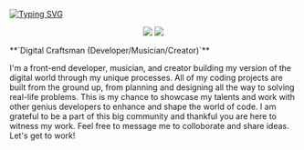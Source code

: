 [![Typing SVG](https://readme-typing-svg.demolab.com?font=Arial&weight=800&size=30&pause=1000&color=F73550&background=6519FF00&vCenter=true&random=false&width=435&lines=Spencer+Wilson's+Portfollio)](https://git.io/typing-svg)

<p align="center">
  <a href="https://github.com/search?q=extension%3Amd+%22https+readme+typing+svg%22&type=Code" alt="Users" title="Repo users">
    <img src="https://freshidea.com/jonah/app/github-search-results/readme-typing-svg/index.php"/></a>
  <a href="https://discord.gg/fPrdqh3Zfu" alt="Discord" title="Dev Pro Tips Discussion & Support Server">
    <img src="https://img.shields.io/discord/819650821314052106?color=7289DA&logo=discord&logoColor=white&style=for-the-badge"/></a>
</p>
**`Digital Craftsman (Developer/Musician/Creator)`**

I'm a front-end developer, musician, and creator building my version of the digital world through my unique processes. All of my coding projects are built from the ground up, from planning and designing all the way to solving real-life problems. This is my chance to showcase my talents and work with other genius developers to enhance and shape the world of code. I am grateful to be a part of this big community and thankful you are here to witness my work.  Feel free to message me to colloborate and share ideas. Let's get to work!






